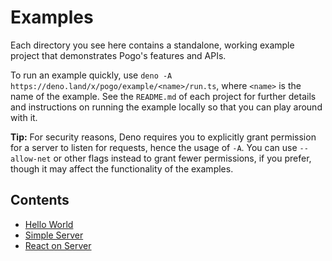 # Examples

Each directory you see here contains a standalone, working example project that demonstrates Pogo's features and APIs.

To run an example quickly, use `deno -A https://deno.land/x/pogo/example/<name>/run.ts`, where `<name>` is the name of the example. See the `README.md` of each project for further details and instructions on running the example locally so that you can play around with it.

**Tip:** For security reasons, Deno requires you to explicitly grant permission for a server to listen for requests, hence the usage of `-A`. You can use `--allow-net` or other flags instead to grant fewer permissions, if you prefer, though it may affect the functionality of the examples.

## Contents

 - [Hello World](./hello-world)
 - [Simple Server](./simple-server)
 - [React on Server](./react-on-server)
